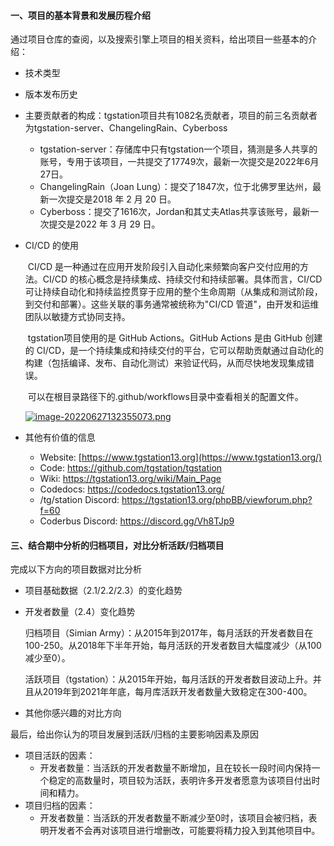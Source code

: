 #### 一、项目的基本背景和发展历程介绍

通过项目仓库的查阅，以及搜索引擎上项目的相关资料，给出项目一些基本的介绍：

- 技术类型

- 版本发布历史

* 主要贡献者的构成：tgstation项目共有1082名贡献者，项目的前三名贡献者为tgstation-server、ChangelingRain、Cyberboss

  * tgstation-server：存储库中只有tgstation一个项目，猜测是多人共享的账号，专用于该项目，一共提交了17749次，最新一次提交是2022年6月27日。
  * ChangelingRain（Joan Lung）：提交了1847次，位于北佛罗里达州，最新一次提交是2018 年 2 月 20 日。
  * Cyberboss：提交了1616次，Jordan和其丈夫Atlas共享该账号，最新一次提交是2022 年 3 月 29 日。

* CI/CD 的使用

  ​	   CI/CD 是一种通过在应用开发阶段引入自动化来频繁向客户交付应用的方法。CI/CD 的核心概念是持续集成、持续交付和持续部署。具体而言，CI/CD 可让持续自动化和持续监控贯穿于应用的整个生命周期（从集成和测试阶段，到交付和部署）。这些关联的事务通常被统称为"CI/CD 管道"，由开发和运维团队以敏捷方式协同支持。

  ​        tgstation项目使用的是 GitHub Actions。GitHub Actions 是由 GitHub 创建的 CI/CD，是一个持续集成和持续交付的平台，它可以帮助贡献通过自动化的构建（包括编译、发布、自动化测试）来验证代码，从而尽快地发现集成错误。

  ​         可以在根目录路径下的.github/workflows目录中查看相关的配置文件。

  [![image-20220627132355073.png](https://i.postimg.cc/rFHsSkGJ/image-20220627132355073.png)](https://postimg.cc/F7jh4wBd)

* 其他有价值的信息

  - Website: [https://www.tgstation13.org](https://www.tgstation13.org/)
  - Code: https://github.com/tgstation/tgstation
  - Wiki: https://tgstation13.org/wiki/Main_Page
  - Codedocs: https://codedocs.tgstation13.org/
  - /tg/station Discord: https://tgstation13.org/phpBB/viewforum.php?f=60
  - Coderbus Discord: https://discord.gg/Vh8TJp9

#### 三、结合期中分析的归档项目，对比分析活跃/归档项目

完成以下方向的项目数据对比分析

- 项目基础数据（2.1/2.2/2.3）的变化趋势

- 开发者数量（2.4）变化趋势

  归档项目（Simian Army）：从2015年到2017年，每月活跃的开发者数目在100-250。从2018年下半年开始，每月活跃的开发者数目大幅度减少（从100减少至0）。

  活跃项目（tgstation）：从2015年开始，每月活跃的开发者数目波动上升。并且从2019年到2021年年底，每月库活跃开发者数量大致稳定在300-400。

- 其他你感兴趣的对比方向

  

最后，给出你认为的项目发展到活跃/归档的主要影响因素及原因

* 项目活跃的因素：
  * 开发者数量：当活跃的开发者数量不断增加，且在较长一段时间内保持一个稳定的高数量时，项目较为活跃，表明许多开发者愿意为该项目付出时间和精力。
* 项目归档的因素：
  * 开发者数量：当活跃的开发者数量不断减少至0时，该项目会被归档，表明开发者不会再对该项目进行增删改，可能要将精力投入到其他项目中。
